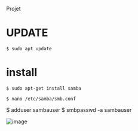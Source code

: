 
Projet
 
 # UPDATE
 ```
 $ sudo apt update 
 ```
 
 # install
 ```
 $ sudo apt-get install samba
 ```

 ```
 $ nano /etc/samba/smb.conf
 ```
 
  $ adduser sambauser
 $ smbpasswd -a sambauser
 
 ![image]()
